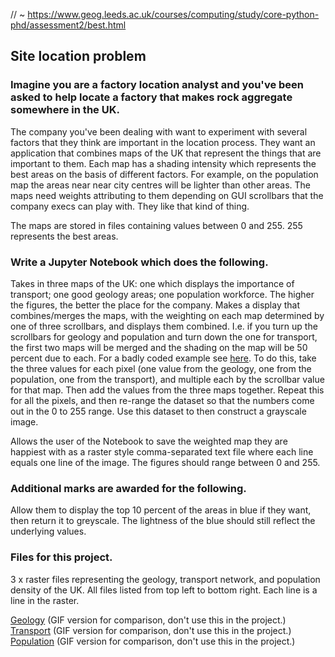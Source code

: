 //  ~ https://www.geog.leeds.ac.uk/courses/computing/study/core-python-phd/assessment2/best.html

## Site location problem

### Imagine you are a factory location analyst and you've been asked to help locate a factory that makes rock aggregate somewhere in the UK.

The company you've been dealing with want to experiment with several factors that they think are important in the location process. They want an application that combines maps of the UK that represent the things that are important to them. Each map has a shading intensity which represents the best areas on the basis of different factors. For example, on the population map the areas near near city centres will be lighter than other areas. The maps need weights attributing to them depending on GUI scrollbars that the company execs can play with. They like that kind of thing.

The maps are stored in files containing values between 0 and 255. 255 represents the best areas.

### Write a Jupyter Notebook which does the following.

Takes in three maps of the UK: one which displays the importance of transport; one good geology areas; one population workforce. The higher the figures, the better the place for the company.
Makes a display that combines/merges the maps, with the weighting on each map determined by one of three scrollbars, and displays them combined. I.e. if you turn up the scrollbars for geology and population and turn down the one for transport, the first two maps will be merged and the shading on the map will be 50 percent due to each. For a badly coded example see [here](http://www.ccg.leeds.ac.uk/teaching/nuclearwaste/).
To do this, take the three values for each pixel (one value from the geology, one from the population, one from the transport), and multiple each by the scrollbar value for that map. Then add the values from the three maps together. Repeat this for all the pixels, and then re-range the dataset so that the numbers come out in the 0 to 255 range. Use this dataset to then construct a grayscale image.

Allows the user of the Notebook to save the weighted map they are happiest with as a raster style comma-separated text file where each line equals one line of the image. The figures should range between 0 and 255.

### Additional marks are awarded for the following.

Allow them to display the top 10 percent of the areas in blue if they want, then return it to greyscale. The lightness of the blue should still reflect the underlying values.

### Files for this project.

3 x raster files representing the geology, transport network, and population density of the UK. All files listed from top left to bottom right. Each line is a line in the raster.

[Geology](https://www.geog.leeds.ac.uk/courses/computing/study/core-python-phd/assessment2/best.geology) (GIF version for comparison, don't use this in the project.)
[Transport](https://www.geog.leeds.ac.uk/courses/computing/study/core-python-phd/assessment2/best.mway) (GIF version for comparison, don't use this in the project.)
[Population](https://www.geog.leeds.ac.uk/courses/computing/study/core-python-phd/assessment2/best.pop) (GIF version for comparison, don't use this in the project.)
